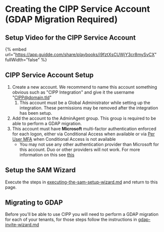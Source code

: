 # Creating the CIPP Service Account (GDAP Migration Required)

## Setup Video for the CIPP Service Account

{% embed url="https://app.guidde.com/share/playbooks/i9fztXsCUWjY3cr8mySvCX" fullWidth="false" %}

## CIPP Service Account Setup

1. Create a new account. We recommend to name this account something obvious such as "CIPP Integration" and give it the username "CIPP@domain.tld"
   1. This account must be a Global Administrator while setting up the integration. These permissions may be removed after the integration has been setup.
2. Add the account to the AdminAgent group. This group is required to be able to perform a GDAP migration.
3. This account must have **Microsoft** multi-factor authentication enforced for each logon, either via Conditional Access when available or via [Per User MFA](https://account.activedirectory.windowsazure.com/UserManagement/MultifactorVerification.aspx) when Conditional Access is not available
   * You may not use any other authentication provider than Microsoft for this account. Duo or other providers will not work. For more information on this see [this](https://learn.microsoft.com/en-us/partner-center/partner-security-requirements-mandating-mfa#supported-mfa-options)

## Setup the SAM Wizard

Execute the steps in [executing-the-sam-setup-wizard.md](executing-the-sam-setup-wizard.md "mention") and return to this page.

## Migrating to GDAP

Before you'll be able to use CIPP you will need to perform a GDAP migration for each of your tenants, for those steps follow the instructions in [gdap-invite-wizard.md](../gdap/gdap-invite-wizard.md "mention")

